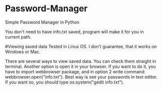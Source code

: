 # Password-Manager
Simple Password  Manager in Python


You don't need to have info.txt saved, program will make it for you in current path.


#Viewing saved data
Tested in Linux OS. I don't guarantee, that it works on Windows or Mac.


There are several ways to view saved data. You can check them straight in terminal. Another option is open it in your browser.
If you want to do it, you have to import webbrowser package, and in option 2 write command: webbrowser.open("info.txt"). Best way is see your passwords
in text editor. If you want so, you should type os.system("gedit info.txt").

